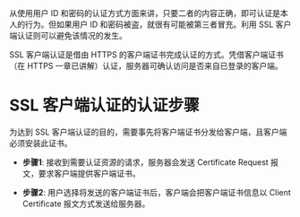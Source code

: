 从使用用户 ID 和密码的认证方式方面来讲，只要二者的内容正确，即可认证是本人的行为。但如果用户 ID 和密码被盗，就很有可能被第三者冒充。利用 SSL 客户端认证则可以避免该情况的发生。

SSL 客户端认证是借由 HTTPS 的客户端证书完成认证的方式。凭借客户端证书（在 HTTPS 一章已讲解）认证，服务器可确认访问是否来自已登录的客户端。










# SSL 客户端认证的认证步骤

为达到 SSL 客户端认证的目的，需要事先将客户端证书分发给客户端，且客户端必须安装此证书。

- **步骤1**: 接收到需要认证资源的请求，服务器会发送 Certificate Request 报文，要求客户端提供客户端证书。

- **步骤2**: 用户选择将发送的客户端证书后，客户端会把客户端证书信息以 Client Certificate 报文方式发送给服务器。




























